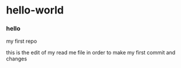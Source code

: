 # hello-world

### hello
my first repo

this is the edit of my read me file in order to make my first commit and changes




